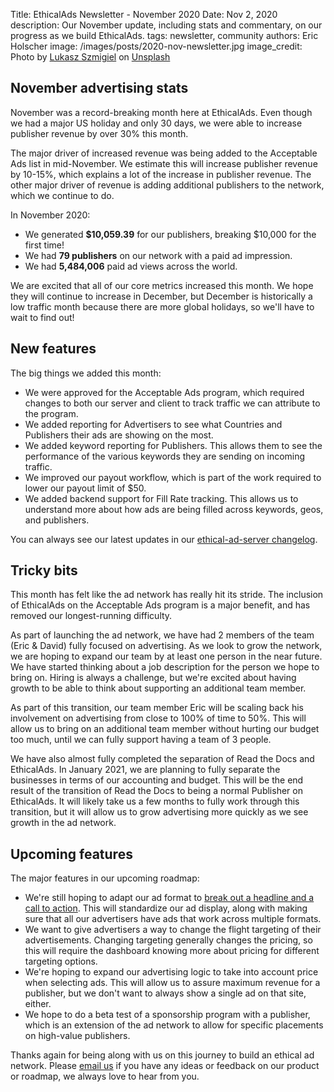 Title: EthicalAds Newsletter - November 2020
Date: Nov 2, 2020
description: Our November update, including stats and commentary, on our progress as we build EthicalAds.
tags: newsletter, community
authors: Eric Holscher
image: /images/posts/2020-nov-newsletter.jpg
image_credit: <span>Photo by <a href="https://unsplash.com/@szmigieldesign?utm_source=unsplash&amp;utm_medium=referral&amp;utm_content=creditCopyText">Lukasz Szmigiel</a> on <a href="https://unsplash.com/s/photos/november?utm_source=unsplash&amp;utm_medium=referral&amp;utm_content=creditCopyText">Unsplash</a></span>


[comment]: # (The queries run to get this data, then computed in a spreadsheet for publisher rev)
[comment]: # (?start_date=2020-08-01&end_date=2020-08-31&campaign_type=All+types&revenue_share_percentage=50.0)
[comment]: # (?start_date=2020-09-01&end_date=2020-09-30&campaign_type=paid&revenue_share_percentage=70.0&sort=revenue)


## November advertising stats

November was a record-breaking month here at EthicalAds.
Even though we had a major US holiday and only 30 days,
we were able to increase publisher revenue by over 30% this month.

The major driver of increased revenue was being added to the Acceptable Ads list in mid-November.
We estimate this will increase publisher revenue by 10-15%,
which explains a lot of the increase in publisher revenue.
The other major driver of revenue is adding additional publishers to the network,
which we continue to do.

In November 2020:

* We generated **$10,059.39** for our publishers, breaking $10,000 for the first time!
* We had **79 publishers** on our network with a paid ad impression.
* We had **5,484,006** paid ad views across the world.

We are excited that all of our core metrics increased this month.
We hope they will continue to increase in December,
but December is historically a low traffic month because there are more global holidays,
so we'll have to wait to find out!

## New features

The big things we added this month:

* We were approved for the Acceptable Ads program, which required changes to both our server and client to track traffic we can attribute to the program.
* We added reporting for Advertisers to see what Countries and Publishers their ads are showing on the most.
* We added keyword reporting for Publishers. This allows them to see the performance of the various keywords they are sending on incoming traffic.
* We improved our payout workflow, which is part of the work required to lower our payout limit of $50.
* We added backend support for Fill Rate tracking. This allows us to understand more about how ads are being filled across keywords, geos, and publishers.

You can always see our latest updates in our [ethical-ad-server changelog](https://ethical-ad-server.readthedocs.io/en/latest/developer/changelog.html).

## Tricky bits

This month has felt like the ad network has really hit its stride.
The inclusion of EthicalAds on the Acceptable Ads program is a major benefit,
and has removed our longest-running difficulty.

As part of launching the ad network,
we have had 2 members of the team (Eric & David) fully focused on advertising.
As we look to grow the network,
we are hoping to expand our team by at least one person in the near future.
We have started thinking about a job description for the person we hope to bring on.
Hiring is always a challenge,
but we're excited about having growth to be able to think about supporting an additional team member.

As part of this transition,
our team member Eric will be scaling back his involvement on advertising from close to 100% of time to 50%.
This will allow us to bring on an additional team member without hurting our budget too much,
until we can fully support having a team of 3 people.

We have also almost fully completed the separation of Read the Docs and EthicalAds.
In January 2021,
we are planning to fully separate the businesses in terms of our accounting and budget.
This will be the end result of the transition of Read the Docs to being a normal Publisher on EthicalAds.
It will likely take us a few months to fully work through this transition,
but it will allow us to grow advertising more quickly as we see growth in the ad network.

## Upcoming features

The major features in our upcoming roadmap:


* We're still hoping to adapt our ad format to [break out a headline and a call to action](https://github.com/readthedocs/ethical-ad-server/issues/152). This will standardize our ad display, along with making sure that all our advertisers have ads that work across multiple formats.
* We want to give advertisers a way to change the flight targeting of their advertisements. Changing targeting generally changes the pricing, so this will require the dashboard knowing more about pricing for different targeting options.
* We're hoping to expand our advertising logic to take into account price when selecting ads. This will allow us to assure maximum revenue for a publisher, but we don't want to always show a single ad on that site, either. 
* We hope to do a beta test of a sponsorship program with a publisher, which is an extension of the ad network to allow for specific placements on high-value publishers. 

Thanks again for being along with us on this journey to build an ethical ad network.
Please [email us](ads@ethicalads.io) if you have any ideas or feedback on our product or roadmap,
we always love to hear from you.
